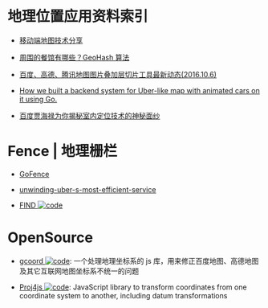 # 地理位置应用资料索引

- [移动端地图技术分享 ](http://mp.weixin.qq.com/s?__biz=MzA4ODIxMzg5MQ==&mid=406083216&idx=1&sn=cc9066bca24bd748cb03b5ad6b14547d&scene=23&srcid=03226lqosNOexcqmvQ4vMOcD#rd)

- [周围的餐馆有哪些？GeoHash 算法 ](http://mp.weixin.qq.com/s?__biz=MzA4ODIxMzg5MQ==&mid=2653995787&idx=1&sn=caf29e696f0926fd3549f28b7949f951&scene=23&srcid=0516sku5Y6tLMpTORg1bagbu#rd)

- [百度、高德、腾讯地图图片叠加层切片工具最新动态(2016.10.6) ](http://blog.csdn.net/bq_cui/article/details/47372005)

- [How we built a backend system for Uber-like map with animated cars on it using Go.](http://6me.us/ZkF)

- [百度贾海禄为你揭秘室内定位技术的神秘面纱](http://www.infoq.com/cn/articles/baidu-indoor-positioning-system)

# Fence | 地理栅栏

- [GoFence](https://github.com/buckhx/gofence)

- [unwinding-uber-s-most-efficient-service](https://medium.com/@buckhx/unwinding-uber-s-most-efficient-service-406413c5871d#.5qf73ryu1)

- [FIND ![code](https://martrix-usa.oss-accelerate.aliyuncs.com/logo/code.svg)](https://github.com/schollz/find)

# OpenSource

- [gcoord ![code](https://martrix-usa.oss-accelerate.aliyuncs.com/logo/code.svg)](https://github.com/hujiulong/gcoord): 一个处理地理坐标系的 js 库，用来修正百度地图、高德地图及其它互联网地图坐标系不统一的问题

- [Proj4js ![code](https://martrix-usa.oss-accelerate.aliyuncs.com/logo/code.svg)](https://github.com/proj4js/proj4js): JavaScript library to transform coordinates from one coordinate system to another, including datum transformations
